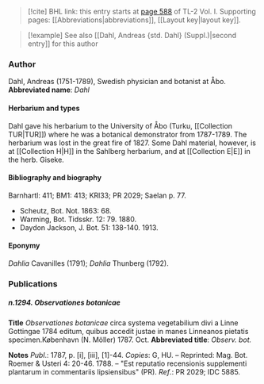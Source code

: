 > [!cite] BHL link: this entry starts at [page 588](https://www.biodiversitylibrary.org/page/33120719) of TL-2 Vol. I.
> Supporting pages: [[Abbreviations|abbreviations]], [[Layout key|layout key]].

> [!example] See also [[Dahl, Andreas {std. Dahl} (Suppl.)|second entry]] for this author

### Author

Dahl, Andreas (1751-1789), Swedish physician and botanist at Åbo. 
**Abbreviated name**: *Dahl*

#### Herbarium and types

Dahl gave his herbarium to the University of Åbo (Turku, [[Collection TUR|TUR]]) where he was a botanical demonstrator from 1787-1789. The herbarium was lost in the great fire of 1827. Some Dahl material, however, is at [[Collection H|H]] in the Sahlberg herbarium, and at [[Collection E|E]] in the herb. Giseke.

#### Bibliography and biography

Barnhartl: 411; BM1: 413; KRl33; PR 2029; Saelan p. 77.
- Scheutz, Bot. Not. 1863: 68.
- Warming, Bot. Tidsskr. 12: 79. 1880.
- Daydon Jackson, J. Bot. 51: 138-140. 1913.

#### Eponymy

*Dahlia* Cavanilles (1791); *Dahlia* Thunberg (1792).

### Publications

##### n.1294. Observationes botanicae

**Title**
*Observationes botanicae* circa systema vegetabilium divi a Linne Gottingae 1784 editum, quibus accedit justae in manes Linneanos pietatis specimen.København (N. Möller) 1787. Oct.
**Abbreviated title**: *Observ. bot.*

**Notes**
*Publ*.: 1787, p. \[i\], \[iii\], \[1\]-44. *Copies*: G, HU. – Reprinted: Mag. Bot. Roemer & Usteri 4: 20-46. 1788. – "Est reputatio recensionis supplementi plantarum in commentariis lipsiensibus" (PR).
*Ref*.: PR 2029; IDC 5885.

